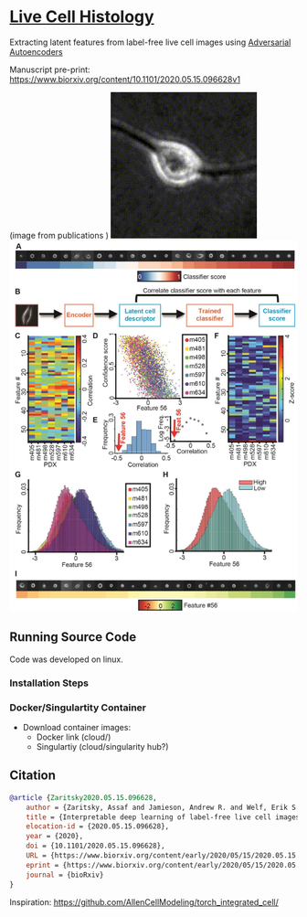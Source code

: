 # [Live Cell Histology](https://www.biorxiv.org/content/10.1101/2020.05.15.096628v1)

Extracting latent features from label-free live cell images using [Adversarial Autoencoders](https://arxiv.org/abs/1511.05644)

Manuscript pre-print: https://www.biorxiv.org/content/10.1101/2020.05.15.096628v1 


(image from publications )
![interp](/img/VideoS3_PairInterpolationExample_1244485_465651.gif)
![fig1](/img/LCH_figure.png)

## Running Source Code 

Code was developed on linux.

### Installation Steps

### Docker/Singulartity Container

- Download container images:
    - Docker link (cloud/)
    - Singulartiy  (cloud/singularity hub?)




## Citation
```bibtex
@article {Zaritsky2020.05.15.096628,
	author = {Zaritsky, Assaf and Jamieson, Andrew R. and Welf, Erik S. and Nevarez, Andres and Cillay, Justin and Eskiocak, Ugur and Cantarel, Brandi L. and Danuser, Gaudenz},
	title = {Interpretable deep learning of label-free live cell images uncovers functional hallmarks of highly-metastatic melanoma},
	elocation-id = {2020.05.15.096628},
	year = {2020},
	doi = {10.1101/2020.05.15.096628},
	URL = {https://www.biorxiv.org/content/early/2020/05/15/2020.05.15.096628},
	eprint = {https://www.biorxiv.org/content/early/2020/05/15/2020.05.15.096628.full.pdf},
	journal = {bioRxiv}
}
```

Inspiration: https://github.com/AllenCellModeling/torch_integrated_cell/
